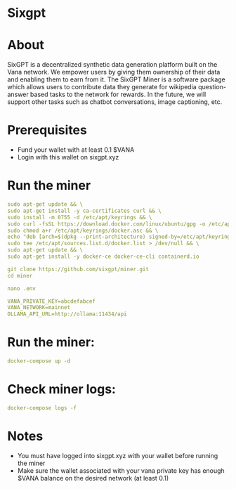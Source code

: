 # Sixgpt

# About
SixGPT is a decentralized synthetic data generation platform built on the Vana network. We empower users by giving them ownership of their data and enabling them to earn from it.
The SixGPT Miner is a software package which allows users to contribute data they generate for wikipedia question-answer based tasks to the network for rewards. In the future, we will support other tasks such as chatbot conversations, image captioning, etc.

# Prerequisites
- Fund your wallet with at least 0.1 $VANA
- Login with this wallet on sixgpt.xyz

# Run the miner
```yaml
sudo apt-get update && \
sudo apt-get install -y ca-certificates curl && \
sudo install -m 0755 -d /etc/apt/keyrings && \
sudo curl -fsSL https://download.docker.com/linux/ubuntu/gpg -o /etc/apt/keyrings/docker.asc && \
sudo chmod a+r /etc/apt/keyrings/docker.asc && \
echo "deb [arch=$(dpkg --print-architecture) signed-by=/etc/apt/keyrings/docker.asc] https://download.docker.com/linux/ubuntu $(. /etc/os-release && echo "$VERSION_CODENAME") stable" | \
sudo tee /etc/apt/sources.list.d/docker.list > /dev/null && \
sudo apt-get update && \
sudo apt-get install -y docker-ce docker-ce-cli containerd.io
```
```yaml
git clone https://github.com/sixgpt/miner.git
cd miner
```
```yaml
nano .env
```

```yaml
VANA_PRIVATE_KEY=abcdefabcef
VANA_NETWORK=mainnet
OLLAMA_API_URL=http://ollama:11434/api
```
# Run the miner:
```yaml
docker-compose up -d
```
# Check miner logs:
```yaml
docker-compose logs -f
```
# Notes
- You must have logged into sixgpt.xyz with your wallet before running the miner
- Make sure the wallet associated with your vana private key has enough $VANA balance on the desired network (at least 0.1)

